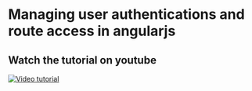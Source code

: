 Managing user authentications and route access in angularjs
==============

Watch the tutorial on youtube
--------------

[![Video tutorial](http://img.youtube.com/vi/3H_YqMITSi0/0.jpg)](https://www.youtube.com/watch?v=3H_YqMITSi0)